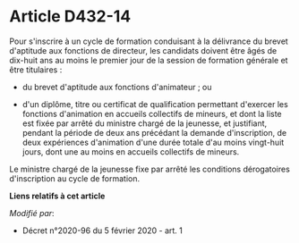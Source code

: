 # Article D432-14

Pour s'inscrire à un cycle de formation conduisant à la délivrance du brevet d'aptitude aux fonctions de directeur, les
candidats doivent être âgés de dix-huit ans au moins le premier jour de la session de formation générale et être titulaires :

- du brevet d'aptitude aux fonctions d'animateur ; ou

- d'un diplôme, titre ou certificat de qualification permettant d'exercer les fonctions d'animation en accueils collectifs de
mineurs, et dont la liste est fixée par arrêté du ministre chargé de la jeunesse, et justifiant, pendant la période de deux
ans précédant la demande d'inscription, de deux expériences d'animation d'une durée totale d'au moins vingt-huit jours, dont
une au moins en accueils collectifs de mineurs.

Le ministre chargé de la jeunesse fixe par arrêté les conditions dérogatoires d'inscription au cycle de formation.

**Liens relatifs à cet article**

_Modifié par_:

  - Décret n°2020-96 du 5 février 2020 - art. 1
